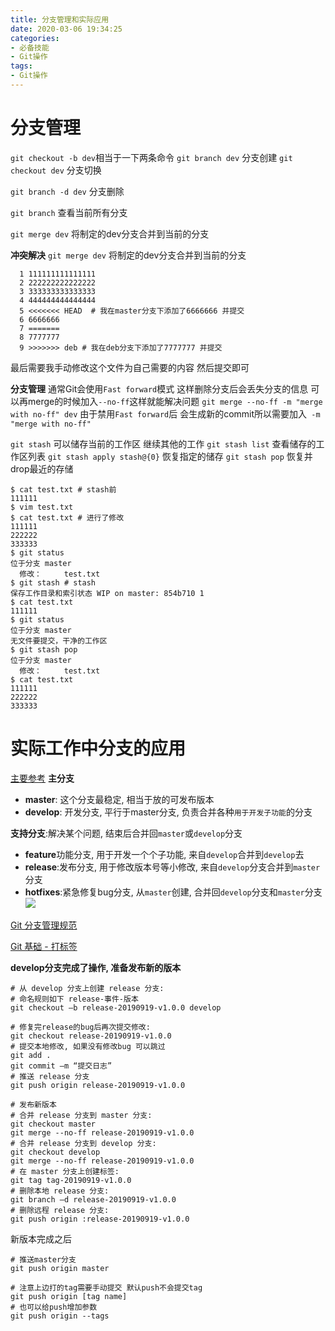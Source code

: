 ```yaml
---
title: 分支管理和实际应用
date: 2020-03-06 19:34:25
categories: 
- 必备技能
- Git操作
tags:
- Git操作
---
```

# 分支管理
`git checkout -b dev`相当于一下两条命令
`git branch dev` 分支创建
`git checkout dev` 分支切换

`git branch -d dev` 分支删除

`git branch` 查看当前所有分支

`git merge dev` 将制定的dev分支合并到当前的分支

**冲突解决**
`git merge dev` 将制定的dev分支合并到当前的分支
```
  1 111111111111111
  2 222222222222222
  3 333333333333333
  4 444444444444444
  5 <<<<<<< HEAD  # 我在master分支下添加了6666666 并提交
  6 6666666
  7 =======
  8 7777777
  9 >>>>>>> deb # 我在deb分支下添加了7777777 并提交
  ```
  最后需要我手动修改这个文件为自己需要的内容 然后提交即可
  
  **分支管理**
  通常Git会使用`Fast forward`模式 这样删除分支后会丢失分支的信息
  可以再merge的时候加入`--no-ff`这样就能解决问题
  `git merge --no-ff -m "merge with no-ff" dev`
  由于禁用`Fast forward`后
  会生成新的commit所以需要加入` -m "merge with no-ff"`
  
  `git stash` 可以储存当前的工作区 继续其他的工作
  `git stash list` 查看储存的工作区列表
  `git stash apply stash@{0}` 恢复指定的储存
  `git stash pop` 恢复并drop最近的存储
  
  ```
$ cat test.txt # stash前
111111
$ vim test.txt 
$ cat test.txt # 进行了修改
111111
222222
333333
$ git status
位于分支 master
	修改：     test.txt
$ git stash # stash
保存工作目录和索引状态 WIP on master: 854b710 1
$ cat test.txt 
111111
$ git status
位于分支 master
无文件要提交，干净的工作区
$ git stash pop
位于分支 master
	修改：     test.txt
$ cat test.txt 
111111
222222
333333
  ```
  
# 实际工作中分支的应用
[主要参考](https://zhuanlan.zhihu.com/p/38772378)
**主分支**
- **master**: 这个分支最稳定, 相当于放的可发布版本
- **develop**: 开发分支, 平行于master分支, 负责合并各种`用于开发子功能`的分支

**支持分支**:解决某个问题, 结束后合并回`master`或`develop`分支
- **feature**功能分支, 用于开发一个个子功能, 来自`develop`合并到`develop`去
- **release**:发布分支, 用于修改版本号等小修改, 来自`develop`分支合并到`master`分支
- **hotfixes**:紧急修复bug分支, 从`master`创建, 合并回`develop`分支和`master`分支
![](https://pic4.zhimg.com/80/v2-aef704a4c112eaaf5e8637587ee17df3_hd.jpg)


[Git 分支管理规范](https://juejin.im/post/5d82e1f3e51d4561d044cd88#heading-14)

[Git 基础 - 打标签](https://git-scm.com/book/zh/v2/Git-%E5%9F%BA%E7%A1%80-%E6%89%93%E6%A0%87%E7%AD%BE)

**develop分支完成了操作, 准备发布新的版本**
```shell
# 从 develop 分支上创建 release 分支:
# 命名规则如下 release-事件-版本
git checkout –b release-20190919-v1.0.0 develop

# 修复完release的bug后再次提交修改:
git checkout release-20190919-v1.0.0
# 提交本地修改, 如果没有修改bug 可以跳过
git add .
git commit –m “提交日志”
# 推送 release 分支
git push origin release-20190919-v1.0.0

# 发布新版本
# 合并 release 分支到 master 分支:
git checkout master
git merge --no-ff release-20190919-v1.0.0
# 合并 release 分支到 develop 分支:
git checkout develop
git merge --no-ff release-20190919-v1.0.0
# 在 master 分支上创建标签:
git tag tag-20190919-v1.0.0
# 删除本地 release 分支:
git branch –d release-20190919-v1.0.0
# 删除远程 release 分支:
git push origin :release-20190919-v1.0.0
```

新版本完成之后
```shell
# 推送master分支
git push origin master

# 注意上边打的tag需要手动提交 默认push不会提交tag
git push origin [tag name]
# 也可以给push增加参数
git push origin --tags
```